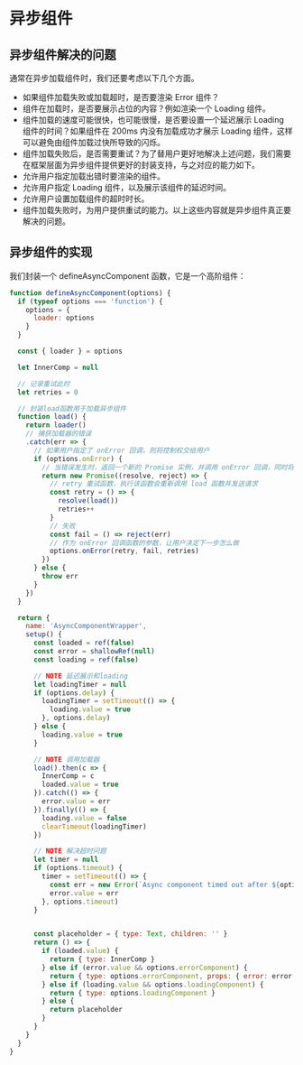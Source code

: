 # 异步组件

## 异步组件解决的问题

通常在异步加载组件时，我们还要考虑以下几个方面。

- 如果组件加载失败或加载超时，是否要渲染 Error 组件？
- 组件在加载时，是否要展示占位的内容？例如渲染一个 Loading 组件。
- 组件加载的速度可能很快，也可能很慢，是否要设置一个延迟展示 Loading 组件的时间？如果组件在 200ms 内没有加载成功才展示 Loading 组件，这样可以避免由组件加载过快所导致的闪烁。
- 组件加载失败后，是否需要重试？为了替用户更好地解决上述问题，我们需要在框架层面为异步组件提供更好的封装支持，与之对应的能力如下。
- 允许用户指定加载出错时要渲染的组件。
- 允许用户指定 Loading 组件，以及展示该组件的延迟时间。
- 允许用户设置加载组件的超时时长。
- 组件加载失败时，为用户提供重试的能力。以上这些内容就是异步组件真正要解决的问题。

## 异步组件的实现

我们封装一个 defineAsyncComponent 函数，它是一个高阶组件：

```js
function defineAsyncComponent(options) {
  if (typeof options === 'function') {
    options = {
      loader: options
    }
  }

  const { loader } = options

  let InnerComp = null

  // 记录重试此时
  let retries = 0

  // 封装load函数用于加载异步组件
  function load() {
    return loader()
    // 捕获加载器的错误
    .catch(err => {
      // 如果用户指定了 onError 回调，则将控制权交给用户
      if (options.onError) {
        // 当错误发生时，返回一个新的 Promise 实例，并调用 onError 回调，同时将retry 函数作为 onError 回调的参数
        return new Promise((resolve, reject) => {
          // retry 重试函数，执行该函数会重新调用 load 函数并发送请求
          const retry = () => {
            resolve(load())
            retries++
          }
          // 失败
          const fail = () => reject(err)
          // 作为 onError 回调函数的参数，让用户决定下一步怎么做
          options.onError(retry, fail, retries)
        })
      } else {
        throw err
      }
    })
  }

  return {
    name: 'AsyncComponentWrapper',
    setup() {
      const loaded = ref(false)
      const error = shallowRef(null)
      const loading = ref(false)

      // NOTE 延迟展示和loading
      let loadingTimer = null
      if (options.delay) {
        loadingTimer = setTimeout(() => {
          loading.value = true
        }, options.delay)
      } else {
        loading.value = true
      }

      // NOTE 调用加载器
      load().then(c => {
        InnerComp = c
        loaded.value = true
      }).catch(() => {
        error.value = err
      }).finally(() => {
        loading.value = false
        clearTimeout(loadingTimer)
      })

      // NOTE 解决超时问题
      let timer = null
      if (options.timeout) {
        timer = setTimeout(() => {
          const err = new Error(`Async component timed out after ${options.timeout}ms`)
          error.value = err
        }, options.timeout)
      }


      const placeholder = { type: Text, children: '' }
      return () => {
        if (loaded.value) {
          return { type: InnerComp }
        } else if (error.value && options.errorComponent) {
          return { type: options.errorComponent, props: { error: error.value } }
        } else if (loading.value && options.loadingComponent) {
          return { type: options.loadingComponent }
        } else {
          return placeholder
        }
      }
    }
  }
}
```
